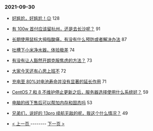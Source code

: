 ### 2021-09-30 
- [好尴尬，好尴尬！😑](https://www.v2ex.com/t/805343) 128
- [有 100w 首付应该留杭州，还是去长沙呢？](https://www.v2ex.com/t/805353) 91
- [长期使用鼠标大拇指酸痛，有没有什么预防或者解决办法](https://www.v2ex.com/t/805297) 87
- [吐槽下小米净水器，体验极差](https://www.v2ex.com/t/805299) 74
- [有没有让人豁然开朗克服焦虑的方法？](https://www.v2ex.com/t/805311) 73
- [大家今天还有心思上班不](https://www.v2ex.com/t/805324) 72
- [充电至 80%对电池寿命并没有显著的延长作用](https://www.v2ex.com/t/805279) 71
- [CentOS 7 和 8 不维护停止更新之后，服务器选择使用什么系统好？](https://www.v2ex.com/t/805300) 59
- [电脑的线下售后可以帮加内存和固态吗](https://www.v2ex.com/t/805258) 53
- [兄弟们，说好的 13pro 续航无敌的呢，我这个什么情况？](https://www.v2ex.com/t/805255) 49 

- [ < 上一页 ](https://github.com/able8/v2ex-hot-record/blob/master/2021-09-29.md) -------- [ 下一页 > ](https://github.com/able8/v2ex-hot-record/blob/master/2021-10-01.md)